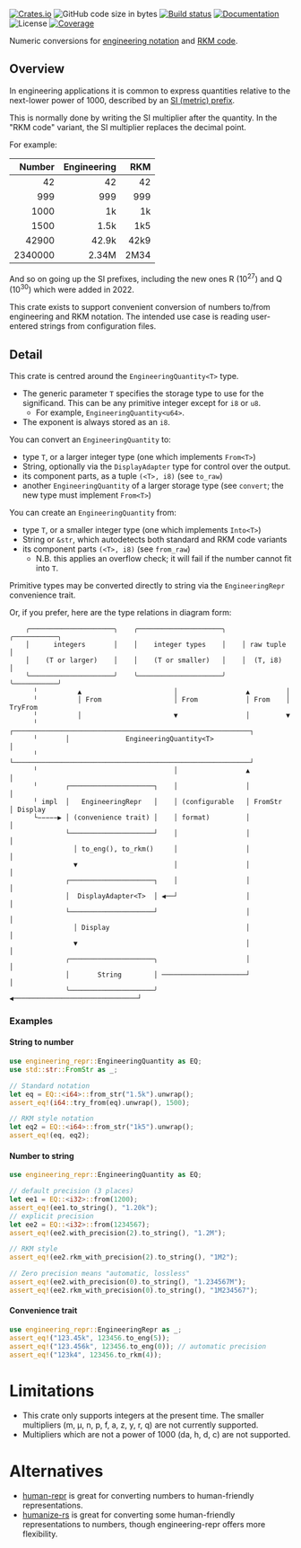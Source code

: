 [![Crates.io](https://img.shields.io/crates/v/engineering_repr.svg)](https://crates.io/crates/engineering_repr)
![GitHub code size in bytes](https://img.shields.io/github/languages/code-size/crazyscot/engineering_repr)
[![Build status](https://github.com/crazyscot/engineering_repr/actions/workflows/rust.yml/badge.svg)](https://github.com/crazyscot/engineering_repr/actions/workflows/rust.yml)
[![Documentation](https://img.shields.io/docsrs/engineering-repr)](https://docs.rs/engineering_repr/)
![License](https://img.shields.io/badge/license-MIT-blue)
[![Coverage](https://coveralls.io/repos/github/crazyscot/engineering_repr/badge.svg?branch=main)](https://coveralls.io/github/crazyscot/engineering_repr?branch=main)

Numeric conversions for [engineering notation](https://en.wikipedia.org/wiki/Engineering_notation)
and [RKM code](https://en.wikipedia.org/wiki/RKM_code).

## Overview

In engineering applications it is common to express quantities relative to the next-lower power of 1000, described by an [SI (metric) prefix](https://en.wikipedia.org/wiki/Metric_prefix).

This is normally done by writing the SI multiplier after the quantity. In the "RKM code" variant, the SI multiplier replaces the decimal point.

For example:

| Number  | Engineering | RKM  |
| --:     | --:         | --:  |
| 42      | 42          | 42   |
| 999     | 999         | 999  |
| 1000    | 1k          | 1k   |
| 1500    | 1.5k        | 1k5  |
| 42900   | 42.9k       | 42k9 |
| 2340000 | 2.34M       | 2M34 |

And so on going up the SI prefixes, including the new ones R (10<sup>27</sup>) and Q (10<sup>30</sup>) which were added in 2022.

This crate exists to support convenient conversion of numbers to/from engineering and RKM notation.
The intended use case is reading user-entered strings from configuration files.

## Detail

This crate is centred around the `EngineeringQuantity<T>` type.

* The generic parameter `T` specifies the storage type to use for the significand.
  This can be any primitive integer except for `i8` or `u8`.
  * For example, `EngineeringQuantity<u64>`.
* The exponent is always stored as an `i8`.

You can convert an `EngineeringQuantity` to:
* type `T`, or a larger integer type (one which implements `From<T>`)
* String, optionally via the `DisplayAdapter` type for control over the output.
* its component parts, as a tuple `(<T>, i8)` (see `to_raw`)
* another `EngineeringQuantity` of a larger storage type (see `convert`; the new type must implement `From<T>`)

You can create an `EngineeringQuantity` from:
* type `T`, or a smaller integer type (one which implements `Into<T>`)
* String or `&str`, which autodetects both standard and RKM code variants
* its component parts `(<T>, i8)` (see `from_raw`)
  * N.B. this applies an overflow check; it will fail if the number cannot fit into `T`.

Primitive types may be converted directly to string via the `EngineeringRepr` convenience trait.

Or, if you prefer, here are the type relations in diagram form:

```text
    ╭─────────────────────╮    ╭─────────────────────╮    ╭───────────╮
    │      integers       │    │    integer types    │    │ raw tuple │
    │    (T or larger)    │    │    (T or smaller)   │    │  (T, i8)  │
    ╰─────────────────────╯    ╰─────────────────────╯    ╰───────────╯
      ╵          ▲                       │                 ▲         │
      ╵          │ From                  │ From            │ From    │ TryFrom
      ╵          │                       ▼                 │         ▼
      ╵       ┌───────────────────────────────────────────────────────────┐
      ╵       │              EngineeringQuantity<T>                       │
      ╵       └───────────────────────────────────────────────────────────┘
      ╵                                  │                 ▲          │
      ╵       ┌─────────────────────┐    │                 │          │
      ╵ impl  │   EngineeringRepr   │    │ (configurable   │ FromStr  │ Display
      └−−−−−▶ │ (convenience trait) │    │ format)         │          │
              └─────────────────────┘    │                 │          │
                │ to_eng(), to_rkm()     │                 │          │
                ▼                        │                 │          │
              ┌─────────────────────┐    │                 │          │
              │  DisplayAdapter<T>  │ ◀──┘                 │          │
              └─────────────────────┘                      │          │
                │ Display                                  │          │
                ▼                                          │          │
              ╭─────────────────────╮                      │          │
              │       String        │ ─────────────────────┘          │
              ╰─────────────────────╯ ◀───────────────────────────────┘
```

### Examples

#### String to number
```rust
use engineering_repr::EngineeringQuantity as EQ;
use std::str::FromStr as _;

// Standard notation
let eq = EQ::<i64>::from_str("1.5k").unwrap();
assert_eq!(i64::try_from(eq).unwrap(), 1500);

// RKM style notation
let eq2 = EQ::<i64>::from_str("1k5").unwrap();
assert_eq!(eq, eq2);
```

#### Number to string
```rust
use engineering_repr::EngineeringQuantity as EQ;

// default precision (3 places)
let ee1 = EQ::<i32>::from(1200);
assert_eq!(ee1.to_string(), "1.20k");
// explicit precision
let ee2 = EQ::<i32>::from(1234567);
assert_eq!(ee2.with_precision(2).to_string(), "1.2M");

// RKM style
assert_eq!(ee2.rkm_with_precision(2).to_string(), "1M2");

// Zero precision means "automatic, lossless"
assert_eq!(ee2.with_precision(0).to_string(), "1.234567M");
assert_eq!(ee2.rkm_with_precision(0).to_string(), "1M234567");
```

#### Convenience trait
```rust
use engineering_repr::EngineeringRepr as _;
assert_eq!("123.45k", 123456.to_eng(5));
assert_eq!("123.456k", 123456.to_eng(0)); // automatic precision
assert_eq!("123k4", 123456.to_rkm(4));
```

# Limitations

* This crate only supports integers at the present time. The smaller multipliers (m, μ, n, p, f, a, z, y, r, q) are not currently supported.
* Multipliers which are not a power of 1000 (da, h, d, c) are not supported.

# Alternatives

* [human-repr](https://crates.io/crates/human-repr) is great for converting numbers to human-friendly representations.
* [humanize-rs](https://crates.io/crates/humanize-rs) is great for converting some human-friendly representations to numbers, though engineering-repr offers more flexibility.
